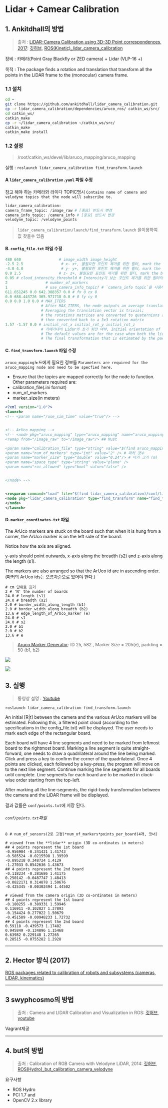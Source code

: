 # Lidar + Camear Calibration

## 1. Ankitdhall의 방법

> 출처 : [LiDAR-Camera Calibration using 3D-3D Point correspondences, 2017](https://arxiv.org/abs/1705.09785):  [깃허브](https://github.com/ankitdhall/lidar_camera_calibration), [ROS\(Kinetic\)\_lidar\_camera\_calibration](http://wiki.ros.org/lidar_camera_calibration)

장비 : 카메라\(Point Gray Blackfly or ZED camera\) + Lidar \(VLP-16 +\)

목적 : The package finds a rotation and translation that transform all the points in the LiDAR frame to the \(monocular\) camera frame.

### 1.1 설치 

```bash
cd ~
git clone https://github.com/ankitdhall/lidar_camera_calibration.git 
cp -r lidar_camera_calibration/dependencies/aruco_ros/ catkin_ws/src/
cd catkin_ws/
catkin_make
cp -r ~/lidar_camera_calibration ~/catkin_ws/src/
catkin_make
catkin_make install
```

### 1.2 설정 

> /root/catkin\_ws/devel/lib/aruco\_mapping/aruco\_mapping

실행 : `roslaunch lidar_camera_calibration find_transform.launch`


#### A `lidar_camera_calibration.yaml` 파일 수정

참고 해야 하는 카메라와 라이다 TOPIC명시 `Contains name of camera and velodyne topics that the node will subscribe to.`

```python
lidar_camera_calibration:
camera_frame_topic: /image_raw # [중요] 반드시 변경
camera_info_topic: /camera_info # [중요] 반드시 변경
velodyne_topic: /velodyne_points
```


> `lidar_camera_calibration/launch/find_transform.launch` 을이용하여 값 찾을수 있음

#### B. `config_file.txt` 파일 수정

```python
480 640                 # image_width image_height
-2.5 2.5                 # x- x+, 불필요한 포인트 제거를 위한 필터, mark the board edges를 쉽게 함
-4.0 4.0                 # y- y+, 불필요한 포인트 제거를 위한 필터, mark the board edges를 쉽게 함
0.0 2.5                 # z- z+, 불필요한 포인트 제거를 위한 필터, mark the board edges를 쉽게 함
0.05 # cloud_intensity_threshold # Intensity가 낮는 포인트 제거를 위한 필터의 기준
2                 # number_of_markers
1                 # use_camera_info_topic? # `camera_info topic`을 사용하려면 `1` / '0'은 `config_file.txt`의 값 사용
611.651245 0.0 642.388357 0.0 # fx 0 cx 0
0.0 688.443726 365.971718 0.0 # 0 fy cy 0
0.0 0.0 1.0 0.0 # MAX_ITERS
                # After MAX_ITERS, the node outputs an average translation vector (3x1) and an average rotation matrix (3x3).
                # Averaging the translation vector is trivial;
                # the rotations matrices are converted to quaternions and averaged,
                # then converted back to a 3x3 rotation matrix
1.57 -1.57 0.0 # initial_rot_x initial_rot_y initial_rot_z
                # 카메라대비 Lidar의 초기 회전 여부, Initial orientation of the lidar with respect to the camera, in radians.
                # The default values are for the case when both the lidar and the camera are both pointing forward.
                # The final transformation that is estimated by the package accounts for this initial rotation.
```



#### C. `find_transform.launch` 파일 수정

`aruco_mapping`노드에게 필요한 정보들 `Parameters are required for the aruco_mapping node and need to be specfied here.`
- Ensure that the topics are mapped correctly for the node to function. Other parameters required are:
- calibration_file(.ini format)
- num_of_markers
- marker_size(in meters)

```xml
<?xml version="1.0"?>
<launch>
<!-- <param name="/use_sim_time" value="true"/> -->


<!-- ArUco mapping -->
<!-- <node pkg="aruco_mapping" type="aruco_mapping" name="aruco_mapping" output="screen">
<remap from="/image_raw" to="/image_raw"/> ## Must

<param name="calibration_file" type="string" value="$(find aruco_mapping)/data/geniusF100.ini" /> # 칼리브레이션 파일(ini)
<param name="num_of_markers" type="int" value="2" /> # 마커 갯수
<param name="marker_size" type="double" value="0.24"/> # 마커 크기 (m)
<param name="space_type" type="string" value="plane" />
<param name="roi_allowed" type="bool" value="false" />


</node> -->


<rosparam command="load" file="$(find lidar_camera_calibration)/conf/lidar_camera_calibration.yaml" />
<node pkg="lidar_camera_calibration" type="find_transform" name="find_transform" output="screen">
</node>
</launch>
```



#### D. `marker_coordinates.txt` 파일


The ArUco markers are stuck on the board such that when it is hung from a corner, the ArUco marker is on the left side of the board.


Notice how the axis are aligned.

y-axis should point outwards, x-axis along the breadth (s2) and z-axis along the length (s1).

The markers are also arranged so that the ArUco id are in ascending order. (마커의 ArUco ids는 오름차순으로 있어야 한다.)




```
# cm 단위로 표기
2 # 'N' the number of boards
24.0 # length (s1)
24.0 # breadth (s2)
2.0 # border_width_along_length (b1)
2.0 # border_width_along_breadth (b2)
13.6 # edge_length_of_ArUco_marker (e)
24.0 # s1
24.0 # s2
2.0 # b1
2.0 # b2
13.6 # e
```
> [Aruco Marker Generator](https://terpconnect.umd.edu/~jwelsh12/enes100/markergen.html): ID 25, 582 , Marker Size = 205(e), padding = 50 (b1, b2)




![](https://github.com/ankitdhall/lidar_camera_calibration/raw/master/images/board_dim_label.jpg)

![](https://github.com/ankitdhall/lidar_camera_calibration/raw/master/images/aruco_axis.png)





## 3. 실행

> 동영상 설명 : [Youtube](https://youtu.be/SiPGPwNKE-Q)

```
roslaunch lidar_camera_calibration find_transform.launch
```

An initial [R|t] between the camera and the various ArUco markers will be estimated. Following this, a filtered point cloud (according to the specifications in the config_file.txt) will be displayed. The user needs to mark each edge of the rectangular board.

Each board will have 4 line segments and need to be marked from leftmost board to the rightmost board. Marking a line segment is quite straight-forward, one needs to draw a quadrilateral around the line being marked. Click and press a key to confirm the corner of the quadrilateral. Once 4 points are clicked, each followed by a key-press, the program will move on to the next line segment. Continue marking the line segments for all boards until complete. Line segments for each board are to be marked in clock-wise order starting from the top-left.

After marking all the line-segments, the rigid-body transformation between the camera and the LiDAR frame will be displayed.

결과 값들은 `conf/points.txt`에 저장 된다.

###### `conf/points.txt`파일


```
8 # num_of_sensors(2로 고정)*num_of_markers*points_per_board(4개, 코너)

# viewed from the **lidar** origin (3D co-ordinates in meters)
## 4 points represent the 1st board
-0.956904 -0.341421 1.41743
-0.585524 -0.0215598 1.39599
-0.895218 0.348724 1.4129
-1.27033 0.0542636 1.43673
## 4 points represent the 2nd board
-0.118234 -0.381686 1.41175
0.250142 -0.0487747 1.48413
-0.0822171 0.314878 1.50676
-0.425345 -0.00302494 1.44502

# viewed from the camera origin (3D co-ordinates in meters)
## 4 points represent the 1st board
-0.180255 -0.389331 1.59946
0.116911 -0.102827 1.37893
-0.154424 0.277022 1.50679
-0.451589 -0.00948233 1.72732
## 4 points represent the 2nd board
0.59118 -0.439573 1.17482
0.945849 -0.134896 1.15468
0.63982 0.229148 1.27265
0.28515 -0.0755282 1.2928
```



--- 

## 2. Hector 방식 \(2017\)

[ROS packages related to calibration of robots and subsystems \(cameras, LIDAR, kinematics\)](https://github.com/tu-darmstadt-ros-pkg/hector_calibration)

---

## 3 swyphcosmo의 방법

> 출처 : Camera and LIDAR Calibration and Visualization in ROS: [깃허브](https://github.com/swyphcosmo/ros-camera-lidar-calibration), [youtube](https://www.youtube.com/watch?v=Zc4Ev_ggHIA)

Vagrant제공

---

## 4. but의 방법

> 출처 : Calibration of RGB Camera with Velodyne LiDAR, 2014: [깃허브](https://github.com/robofit/but_velodyne), [ROS\(Hydro\)\_but\_calibration\_camera\_velodyne](http://wiki.ros.org/but_calibration_camera_velodyne)

요구사항

* ROS Hydro
* PCl 1.7 and
* OpenCV 2.x library



